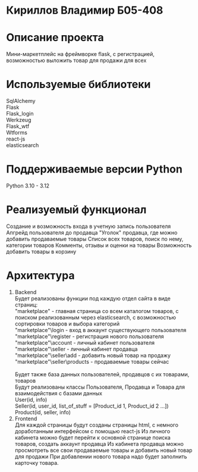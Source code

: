 # Кириллов Владимир Б05-408
# Описание проекта
Мини-маркетплейс на фреймворке flask, с регистрацией, возможностью выложить товар для продажи для всех
# Используемые библиотеки
SqlAlchemy\
Flask\
Flask_login\
Werkzeug\
Flask_wtf\
Wtforms\
react-js\
elasticsearch
# Поддерживаемые версии Python
Python 3.10 - 3.12
# Реализуемый функционал
Создание и возможность входа в учетную запись пользователя
Апгрейд пользователя до продавца
"Уголок" продавца, где можно добавить продаваемые товары
Список всех товаров, поиск по нему, категории товаров
Комменты, отзывы и оценки на товары
Возможность добавить товары в корзину

# Архитектура
1) Backend\
Будет реализованы функции под каждую отдел сайта в виде страниц:\
"marketplace" - главная страница со всем каталогом товаров, с поиском реализованным через elasticsearch, с возможностью сортировки товаров и выбора категорий\
"marketplace"\login - вход в аккаунт существующего пользователя\
"marketplace"\register - регистрация нового пользователя\
"marketplace"\account - личный кабинет пользователя\
"marketplace"\seller - личный кабинет продавца \
"marketplace"\seller\add - добавить новый товар на продажу\
"marketplace"\seller\products - продаваемые товары сейчас\
\
Будет также база данных пользователей, продавцов с их товарами, товаров\
Будут реализованы классы Пользователя, Продавца и Товара для взаимодействия с базами данных\
User(id, info)\
Seller(id, user_id, list_of_stuff = [Product_id 1, Product_id 2 ...])\
Product(id, seller, info)
2) Frontend\
Для каждой страницы будут созданы страницы html, с немного доработанным интерфейсом с помощью react-js
Из личного кабинета можно будет перейти к основной странице поиска товаров, создать аккаунт продавца
Из кабинета продавца можно просмотреть все свои продаваемые товары и добавить новый товар для продажи
При добавлении нового товара надо будет заполнить карточку товара.